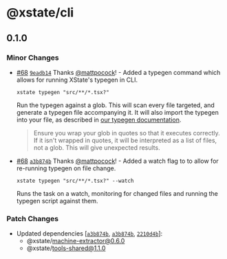 # @xstate/cli

## 0.1.0

### Minor Changes

- [#68](https://github.com/statelyai/xstate-vscode/pull/68) [`9eadb14`](https://github.com/statelyai/xstate-vscode/commit/9eadb143bc16e0a023c89272f5c5cc066f382d3e) Thanks [@mattpocock](https://github.com/mattpocock)! - Added a typegen command which allows for running XState's typegen in CLI.

  `xstate typegen "src/**/*.tsx?"`

  Run the typegen against a glob. This will scan every file targeted, and generate a typegen file accompanying it. It will also import the typegen into your file, as described in [our typegen documentation](https://xstate.js.org/docs/guides/typescript.html#typegen-with-the-vscode-extension).

  > Ensure you wrap your glob in quotes so that it executes correctly. If it isn't wrapped in quotes, it will be interpreted as a list of files, not a glob. This will give unexpected results.

* [#68](https://github.com/statelyai/xstate-vscode/pull/68) [`a3b874b`](https://github.com/statelyai/xstate-vscode/commit/a3b874b328cd6bf409861378ab2840dab70d3ff3) Thanks [@mattpocock](https://github.com/mattpocock)! - Added a watch flag to to allow for re-running typegen on file change.

  `xstate typegen "src/**/*.tsx?" --watch`

  Runs the task on a watch, monitoring for changed files and running the typegen script against them.

### Patch Changes

- Updated dependencies [[`a3b874b`](https://github.com/statelyai/xstate-vscode/commit/a3b874b328cd6bf409861378ab2840dab70d3ff3), [`a3b874b`](https://github.com/statelyai/xstate-vscode/commit/a3b874b328cd6bf409861378ab2840dab70d3ff3), [`2210d4b`](https://github.com/statelyai/xstate-vscode/commit/2210d4b5175384f87dc0b001ba68400701c35818)]:
  - @xstate/machine-extractor@0.6.0
  - @xstate/tools-shared@1.1.0
